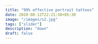 ```yaml
---
title: "99% effective portrait tattoos"
date: 2020-08-12T22:21:58+05:30
image: "/images/s2.jpg"
tags: ["slider"]
description: "down"
draft: false
---
```


